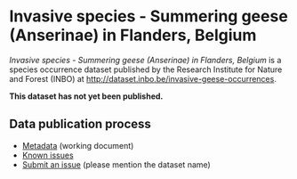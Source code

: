 # Invasive species - Summering geese (Anserinae) in Flanders, Belgium

*Invasive species - Summering geese (Anserinae) in Flanders, Belgium* is a species occurrence dataset published by the Research Institute for Nature and Forest (INBO) at <http://dataset.inbo.be/invasive-geese-occurrences>.

**This dataset has not yet been published.**

## Data publication process

* [Metadata](https://docs.google.com/a/inbo.be/document/d/1Vw1RZYFMuS_JbuAIvrwobU3R-nVLOoaiz12P1zATYRw/edit?usp=sharing) (working document)
* [Known issues](https://github.com/LifeWatchINBO/data-publication/labels/invasive-geese-occurrences)
* [Submit an issue](https://github.com/LifeWatchINBO/data-publication/issues/new) (please mention the dataset name)

